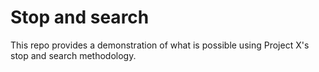# Stop and search

This repo provides a demonstration of what is possible using Project X's stop and search methodology.
